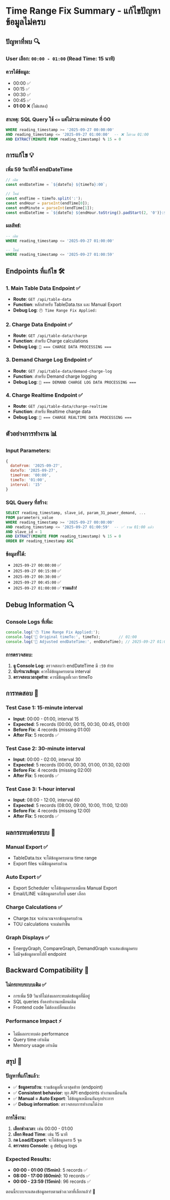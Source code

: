 # Time Range Fix Summary - แก้ไขปัญหาข้อมูลไม่ครบ

## ปัญหาที่พบ 🔍

### **User เลือก**: `00:00 - 01:00` (Read Time: 15 นาที)
### **ควรได้ข้อมูล**: 
- 00:00 ✅
- 00:15 ✅  
- 00:30 ✅
- 00:45 ✅
- **01:00** ❌ (ไม่แสดง)

### **สาเหตุ**: SQL Query ใช้ `<=` แต่ไม่รวม minute ที่ 00
```sql
WHERE reading_timestamp >= '2025-09-27 00:00:00' 
AND reading_timestamp <= '2025-09-27 01:00:00'  -- ❌ ไม่รวม 01:00
AND EXTRACT(MINUTE FROM reading_timestamp) % 15 = 0
```

## การแก้ไข 💡

### **เพิ่ม 59 วินาทีให้ endDateTime**
```javascript
// เดิม
const endDateTime = `${dateTo} ${timeTo}:00`;

// ใหม่
const endTime = timeTo.split(':');
const endHour = parseInt(endTime[0]);
const endMinute = parseInt(endTime[1]);
const endDateTime = `${dateTo} ${endHour.toString().padStart(2, '0')}:${endMinute.toString().padStart(2, '0')}:59`;
```

### **ผลลัพธ์**:
```sql
-- เดิม
WHERE reading_timestamp <= '2025-09-27 01:00:00'

-- ใหม่  
WHERE reading_timestamp <= '2025-09-27 01:00:59'
```

## Endpoints ที่แก้ไข 🛠️

### **1. Main Table Data Endpoint** ✅
- **Route**: `GET /api/table-data`
- **Function**: หลักสำหรับ TableData.tsx และ Manual Export
- **Debug Log**: `🕐 Time Range Fix Applied:`

### **2. Charge Data Endpoint** ✅
- **Route**: `GET /api/table-data/charge`
- **Function**: สำหรับ Charge calculations
- **Debug Log**: `🔧 === CHARGE DATA PROCESSING ===`

### **3. Demand Charge Log Endpoint** ✅
- **Route**: `GET /api/table-data/demand-charge-log`
- **Function**: สำหรับ Demand charge logging
- **Debug Log**: `🔧 === DEMAND CHARGE LOG DATA PROCESSING ===`

### **4. Charge Realtime Endpoint** ✅
- **Route**: `GET /api/table-data/charge-realtime`
- **Function**: สำหรับ Realtime charge data
- **Debug Log**: `🔧 === CHARGE REALTIME DATA PROCESSING ===`

## ตัวอย่างการทำงาน 📊

### **Input Parameters**:
```javascript
{
  dateFrom: '2025-09-27',
  dateTo: '2025-09-27',
  timeFrom: '00:00',
  timeTo: '01:00',
  interval: '15'
}
```

### **SQL Query ที่สร้าง**:
```sql
SELECT reading_timestamp, slave_id, param_31_power_demand, ...
FROM parameters_value
WHERE reading_timestamp >= '2025-09-27 00:00:00'
AND reading_timestamp <= '2025-09-27 01:00:59'  -- ✅ รวม 01:00 แล้ว
AND slave_id = 1
AND EXTRACT(MINUTE FROM reading_timestamp) % 15 = 0
ORDER BY reading_timestamp ASC
```

### **ข้อมูลที่ได้**:
- `2025-09-27 00:00:00` ✅
- `2025-09-27 00:15:00` ✅
- `2025-09-27 00:30:00` ✅
- `2025-09-27 00:45:00` ✅
- `2025-09-27 01:00:00` ✅ **รวมแล้ว!**

## Debug Information 🔍

### **Console Logs ที่เพิ่ม**:
```javascript
console.log('🕐 Time Range Fix Applied:');
console.log('📅 Original timeTo:', timeTo);        // 01:00
console.log('📅 Adjusted endDateTime:', endDateTime); // 2025-09-27 01:00:59
```

### **การตรวจสอบ**:
1. **ดู Console Log**: ตรวจสอบว่า endDateTime มี `:59` ท้าย
2. **นับจำนวนข้อมูล**: ควรได้ข้อมูลครบตาม interval
3. **ตรวจสอบเวลาสุดท้าย**: ควรมีข้อมูลที่เวลา timeTo

## การทดสอบ 🧪

### **Test Case 1: 15-minute interval**
- **Input**: 00:00 - 01:00, interval 15
- **Expected**: 5 records (00:00, 00:15, 00:30, 00:45, 01:00)
- **Before Fix**: 4 records (missing 01:00)
- **After Fix**: 5 records ✅

### **Test Case 2: 30-minute interval**
- **Input**: 00:00 - 02:00, interval 30
- **Expected**: 5 records (00:00, 00:30, 01:00, 01:30, 02:00)
- **Before Fix**: 4 records (missing 02:00)
- **After Fix**: 5 records ✅

### **Test Case 3: 1-hour interval**
- **Input**: 08:00 - 12:00, interval 60
- **Expected**: 5 records (08:00, 09:00, 10:00, 11:00, 12:00)
- **Before Fix**: 4 records (missing 12:00)
- **After Fix**: 5 records ✅

## ผลกระทบต่อระบบ 🎯

### **Manual Export** ✅
- TableData.tsx จะได้ข้อมูลครบตาม time range
- Export files จะมีข้อมูลครบถ้วน

### **Auto Export** ✅
- Export Scheduler จะได้ข้อมูลครบเหมือน Manual Export
- Email/LINE จะมีข้อมูลตรงกับที่ user เลือก

### **Charge Calculations** ✅
- Charge.tsx จะคำนวณจากข้อมูลครบถ้วน
- TOU calculations จะแม่นยำขึ้น

### **Graph Displays** ✅
- EnergyGraph, CompareGraph, DemandGraph จะแสดงข้อมูลครบ
- ไม่มีจุดข้อมูลหายไปที่ endpoint

## Backward Compatibility 🔄

### **ไม่กระทบระบบเดิม** ✅
- การเพิ่ม 59 วินาทีไม่ส่งผลกระทบต่อข้อมูลที่มีอยู่
- SQL queries ยังคงทำงานเหมือนเดิม
- Frontend code ไม่ต้องเปลี่ยนแปลง

### **Performance Impact** ⚡
- ไม่มีผลกระทบต่อ performance
- Query time เท่าเดิม
- Memory usage เท่าเดิม

## สรุป 🎉

### **ปัญหาที่แก้ไขแล้ว**:
- ✅ **ข้อมูลครบถ้วน**: รวมข้อมูลที่เวลาสุดท้าย (endpoint)
- ✅ **Consistent behavior**: ทุก API endpoints ทำงานเหมือนกัน
- ✅ **Manual = Auto Export**: ได้ข้อมูลเหมือนกันทุกประการ
- ✅ **Debug information**: ตรวจสอบการทำงานได้ง่าย

### **การใช้งาน**:
1. **เลือกช่วงเวลา**: เช่น 00:00 - 01:00
2. **เลือก Read Time**: เช่น 15 นาที
3. **กด Load/Export**: จะได้ข้อมูลครบ 5 จุด
4. **ตรวจสอบ Console**: ดู debug logs

### **Expected Results**:
- **00:00 - 01:00 (15min)**: 5 records ✅
- **08:00 - 17:00 (60min)**: 10 records ✅  
- **00:00 - 23:59 (15min)**: 96 records ✅

ตอนนี้ระบบจะแสดงข้อมูลครบตามช่วงเวลาที่เลือกแล้ว! 🎯
